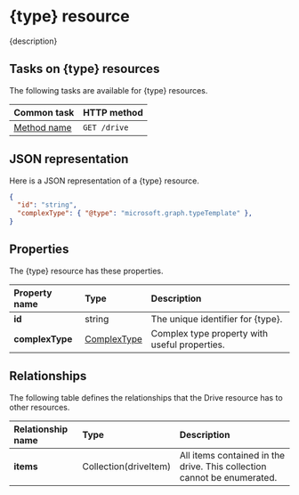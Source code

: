 # {type} resource

{description}

## Tasks on {type} resources

The following tasks are available for {type} resources.

| Common task                                             | HTTP method                   |
|:--------------------------------------------------------|:------------------------------|
| [Method name](resource-template.md)                     | `GET /drive`                  |

## JSON representation

Here is a JSON representation of a {type} resource.

<!-- { "blockType": "resource", "@type": "microsoft.graph.typeTemplate",
       "keyProperty": "id", "optionalProperties": [ ] } -->

```json
{
  "id": "string",
  "complexType": { "@type": "microsoft.graph.typeTemplate" },
}
```

## Properties

The {type} resource has these properties.

| Property name   | Type                                | Description                                   |
|:----------------|:------------------------------------|:----------------------------------------------|
| **id**          | string                              | The unique identifier for {type}.             |
| **complexType** | [ComplexType](resource-template.md) | Complex type property with useful properties. |

## Relationships

The following table defines the relationships that the Drive resource has to other resources.

| Relationship name | Type                  | Description                                                             |
|:------------------|:----------------------|:------------------------------------------------------------------------|
| **items**         | Collection(driveItem) | All items contained in the drive. This collection cannot be enumerated. |

<!--
 {
  "type": "#page.annotation",
  "description": "Page description for SEO",
  "keywords": "Keywords for SEO",
  "section": "templates",
  "tocPath": "Path/In/TOC"
} -->
